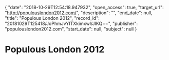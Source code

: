 {
  "date": "2018-10-29T12:54:18.947932", 
  "open_access": true, 
  "target_url": "http://populouslondon2012.com/", 
  "description": "", 
  "end_date": null, 
  "title": "Populous London 2012", 
  "record_id": "20181029T125418/JoPhmJvYITXkimxwl/JIKQ==", 
  "publisher": "populouslondon2012.com", 
  "start_date": null, 
  "subject": null
}

# Populous London 2012

